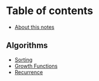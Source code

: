 # Table of contents

* [About this notes](README.md)

## Algorithms

* [Sorting](algorithms/untitled.md)
* [Growth Functions](algorithms/growth-functions.md)
* [Recurrence](algorithms/recurrence.md)

